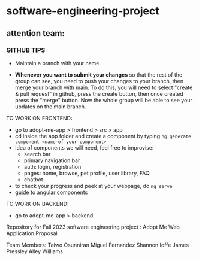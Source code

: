 # software-engineering-project

## attention team:
### GITHUB TIPS

- Maintain a branch with your name

- **Whenever you want to submit your changes** so that the rest of the group can see, you need to push your changes to your branch, then merge your branch with main. To do this, you will need to select "create & pull request" in github, press the create button, then once created press the "merge" button. Now the whole group will be able to see your updates on the main branch.

TO WORK ON FRONTEND:
- go to adopt-me-app > frontend > src > app
- cd inside the app folder and create a component by typing `ng generate component <name-of-your-component>`
- idea of components we will need, feel free to improvise:
    - search bar
    - primary navigation bar
    - auth: login, registration
    - pages: home, browse, pet profile, user library, FAQ
    - chatbot
- to check your progress and peek at your webpage, do `ng serve`
- [guide to angular components](https://angular.io/guide/component-overview)

TO WORK ON BACKEND:
- go to adopt-me-app > backend

Repository for Fall 2023 software engineering project : Adopt Me Web Application Proposal 

Team Members: 
Taiwo Osunniran
Miguel Fernandez
Shannon Ioffe
James Pressley
Alley Williams
